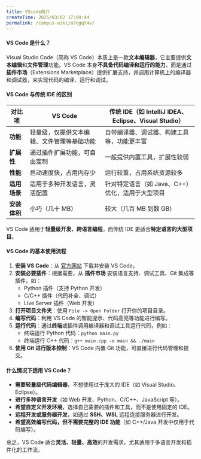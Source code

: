 ```yaml
---
title: VScode简介
createTime: 2025/03/02 17:09:44
permalink: /campus-wiki/a7ogqt4v/
---
```



#### **VS Code 是什么？**  
Visual Studio Code（简称 VS Code）本质上是一款**文本编辑器**，它主要提供**文本编辑**和**文件管理**功能。VS Code 本身**不具备代码编译和运行的能力**，而是通过**插件市场**（Extensions Marketplace）提供扩展支持，并调用计算机上的编译器和调试器，来实现代码的编译、运行和调试。  

#### **VS Code 与传统 IDE 的区别**  
| **对比项** | **VS Code** | **传统 IDE（如 IntelliJ IDEA、Eclipse、Visual Studio）** |
|------------|------------|--------------------------------------------|
| **功能** | 轻量级，仅提供文本编辑、文件管理等基础功能 | 自带编译器、调试器、构建工具等，功能更丰富 |
| **扩展性** | 通过插件扩展功能，可自由定制 | 一般提供内置工具，扩展性较弱 |
| **性能** | 启动速度快，占用内存少 | 运行较重，占用系统资源较多 |
| **适用场景** | 适用于多种开发语言，灵活配置 | 针对特定语言（如 Java、C++）优化，适用于大型项目 |
| **安装体积** | 小巧（几十 MB） | 较大（几百 MB 到数 GB） |

VS Code 适用于**轻量级开发、跨语言编程**，而传统 IDE 更适合**特定语言的大型项目**。  

#### **VS Code 的基本使用流程**  
1. **安装 VS Code**：从 [官方网站](https://code.visualstudio.com/) 下载并安装 VS Code。  
2. **安装必要插件**：根据需要，从 **插件市场** 安装语言支持、调试工具、Git 集成等插件，如：  
   - Python 插件（支持 Python 开发）  
   - C/C++ 插件（代码补全、调试）  
   - Live Server 插件（Web 开发）  
3. **打开项目文件夹**：使用 `File -> Open Folder` 打开你的项目目录。  
4. **编写代码**：利用 VS Code 的智能提示、代码高亮等功能进行编写。  
5. **运行代码**：通过**终端**或插件调用编译器和调试工具运行代码，例如：  
   - 终端运行 Python 代码：`python main.py`  
   - 终端运行 C++ 代码：`g++ main.cpp -o main && ./main`  
6. **使用 Git 进行版本控制**：VS Code 内置 Git 功能，可直接进行代码管理和提交。  

#### **什么情况下适用 VS Code？**  
- **需要轻量级代码编辑器**，不想使用过于庞大的 IDE（如 Visual Studio、Eclipse）。  
- **进行多种语言开发**（如 Web 开发、Python、C/C++、JavaScript 等）。  
- **希望自定义开发环境**，选择自己需要的插件和工具，而不是使用固定的 IDE。  
- **远程开发或服务器开发**，如通过 **SSH、WSL** 远程连接服务器进行开发。  
- **希望高效编写代码，但不需要完整的 IDE 功能**（如 C++/Java 开发中仅用于代码编写）。  

总之，VS Code 适合**灵活、轻量、高效**的开发需求，尤其适用于多语言开发和插件化的工作流。

